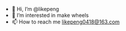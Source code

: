 - 👋 Hi, I’m @likepeng
- 👀 I’m interested in make wheels
- 📫 How to reach me likepeng0418@163.com

<!---
lkpworkspace/lkpworkspace is a ✨ special ✨ repository because its `README.md` (this file) appears on your GitHub profile.
You can click the Preview link to take a look at your changes.
--->
